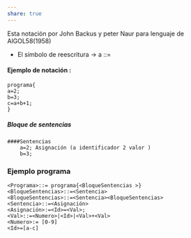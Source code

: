 ```yaml
---
share: true
---
```

Esta notación por John Backus y peter Naur para lenguaje de AlGOL58(1958)
- El simbolo de reescritura $\rightarrow$ a ::= 
#### Ejemplo de notación :
	programa{
	a=2;
	b=3;
	c=a+b+1;
	}
##### Bloque de sentencias	
	####Sentencias 
		a=2; Asignación (a identificador 2 valor )
		b=3;
### Ejemplo programa 
	<Programa>::= programa{<BloqueSentencias >}
	<BloqueSentencias>::=<Sentencia>
	<BloqueSentencias>::=<Sentencia><BloqueSentencias>
	<Sentencia>::=<Asignación>
	<Asignación>:=<Id>=<Val>;
	<Val>::=<Numero>|<Id>|<Val>+<Val>
	<Numero>:= [0-9]
	<Id>=[a-c]
